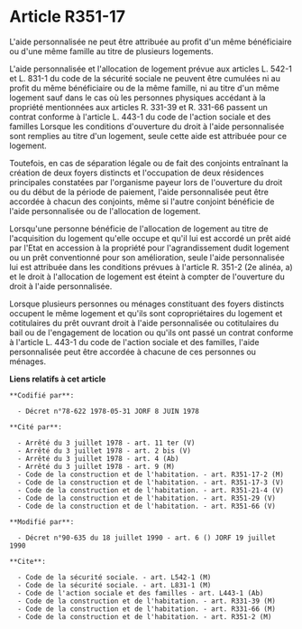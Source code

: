 # Article R351-17

L'aide personnalisée ne peut être attribuée au profit d'un même bénéficiaire ou d'une même famille au titre de plusieurs
logements.

L'aide personnalisée et l'allocation de logement prévue aux articles L. 542-1 et L. 831-1 du code de la sécurité sociale ne
peuvent être cumulées ni au profit du même bénéficiaire ou de la même famille, ni au titre d'un même logement sauf dans le
cas où les personnes physiques accédant à la propriété mentionnées aux articles R. 331-39 et R. 331-66 passent un contrat
conforme à l'article L. 443-1 du code de l'action sociale et des familles    Lorsque les conditions d'ouverture du droit à
l'aide personnalisée sont remplies au titre d'un logement, seule cette aide est attribuée pour ce logement.

Toutefois, en cas de séparation légale ou de fait des conjoints entraînant la création de deux foyers distincts et
l'occupation de deux résidences principales constatées par l'organisme payeur lors de l'ouverture du droit ou du début de la
période de paiement, l'aide personnalisée peut être accordée à chacun des conjoints, même si l'autre conjoint bénéficie de
l'aide personnalisée ou de l'allocation de logement.

Lorsqu'une personne bénéficie de l'allocation de logement au titre de l'acquisition du logement qu'elle occupe et qu'il lui
est accordé un prêt aidé par l'Etat en accession à la propriété pour l'agrandissement dudit logement ou un prêt conventionné
pour son amélioration, seule l'aide personnalisée lui est attribuée dans les conditions prévues à l'article R. 351-2 (2e
alinéa, a) et le droit à l'allocation de logement est éteint à compter de l'ouverture du droit à l'aide personnalisée.

Lorsque plusieurs personnes ou ménages constituant des foyers distincts occupent le même logement et qu'ils sont
copropriétaires du logement et cotitulaires du prêt ouvrant droit à l'aide personnalisée ou cotitulaires du bail ou de
l'engagement de location ou qu'ils ont passé un contrat conforme à l'article L. 443-1 du code de l'action sociale et des
familles, l'aide personnalisée peut être accordée à chacune de ces personnes ou ménages.

**Liens relatifs à cet article**

	**Codifié par**:

	  - Décret n°78-622 1978-05-31 JORF 8 JUIN 1978

	**Cité par**:

	  - Arrêté du 3 juillet 1978 - art. 11 ter (V)
	  - Arrêté du 3 juillet 1978 - art. 2 bis (V)
	  - Arrêté du 3 juillet 1978 - art. 4 (Ab)
	  - Arrêté du 3 juillet 1978 - art. 9 (M)
	  - Code de la construction et de l'habitation. - art. R351-17-2 (M)
	  - Code de la construction et de l'habitation. - art. R351-17-3 (V)
	  - Code de la construction et de l'habitation. - art. R351-21-4 (V)
	  - Code de la construction et de l'habitation. - art. R351-29 (V)
	  - Code de la construction et de l'habitation. - art. R351-66 (V)

	**Modifié par**:

	  - Décret n°90-635 du 18 juillet 1990 - art. 6 () JORF 19 juillet 1990

	**Cite**:

	  - Code de la sécurité sociale. - art. L542-1 (M)
	  - Code de la sécurité sociale. - art. L831-1 (M)
	  - Code de l'action sociale et des familles - art. L443-1 (Ab)
	  - Code de la construction et de l'habitation. - art. R331-39 (M)
	  - Code de la construction et de l'habitation. - art. R331-66 (M)
	  - Code de la construction et de l'habitation. - art. R351-2 (M)
